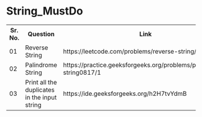# String_MustDo
<table>
  <tr>
    <th>Sr. No.</th>
    <th>Question</th>
    <th>Link</th>
    <th>Source</th>
  </tr>
  <tr>
    <td>01</td>
    <td>Reverse String</td>
    <td>https://leetcode.com/problems/reverse-string/</td>
    <td>LeetCode</td>
  </tr>
  <tr>
    <td>02</td>
    <td>Palindrome String</td>
    <td>https://practice.geeksforgeeks.org/problems/palindrome-string0817/1</td>
    <td>GeeksforGeeks</td>
  </tr>
  <tr>
    <td>03</td>
    <td>Print all the duplicates in the input string</td>
    <td>https://ide.geeksforgeeks.org/h2H7tvYdmB</td>
    <td>GeeksforGeeks</td>
  </tr>
</table>
